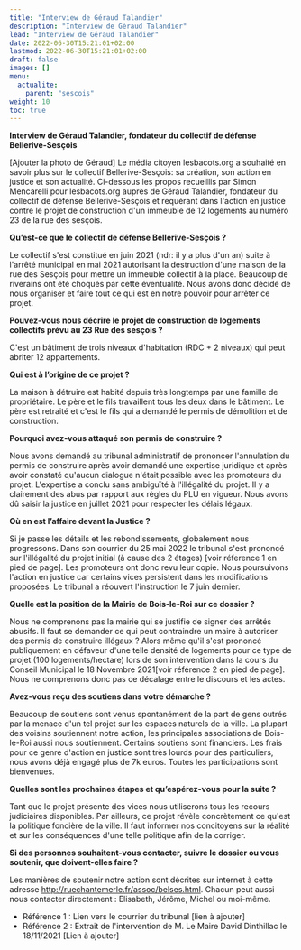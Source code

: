 ```yaml
---
title: "Interview de Géraud Talandier"
description: "Interview de Géraud Talandier"
lead: "Interview de Géraud Talandier"
date: 2022-06-30T15:21:01+02:00
lastmod: 2022-06-30T15:21:01+02:00
draft: false
images: []
menu:
  actualite:
    parent: "sescois"
weight: 10
toc: true
---
```


**Interview de Géraud Talandier, fondateur du collectif de défense Bellerive-Sesçois**

[Ajouter la photo de Géraud]
Le média citoyen lesbacots.org a souhaité en savoir plus sur le collectif Bellerive-Sesçois: sa création, son action en justice et son actualité.
Ci-dessous les propos recueillis par Simon Mencarelli pour lesbacots.org auprès de Géraud Talandier, fondateur du collectif de défense Bellerive-Sesçois et requérant dans l'action en justice contre le projet de construction d'un immeuble de 12 logements au numéro 23 de la rue des sesçois.

**Qu’est-ce que le collectif de défense Bellerive-Sesçois ?**

Le collectif s'est constitué en juin 2021 (ndr: il y a plus d'un an) suite à l'arrêté municipal en mai 2021 autorisant la destruction d'une maison de la rue des Sesçois pour mettre un immeuble collectif à la place. Beaucoup de riverains ont été choqués par cette éventualité. Nous avons donc décidé de nous organiser et faire tout ce qui est en notre pouvoir pour arrêter ce projet.

**Pouvez-vous nous décrire le projet de construction de logements collectifs prévu au 23 Rue des sesçois ?**

C'est un bâtiment de trois niveaux d'habitation (RDC + 2 niveaux) qui peut abriter 12 appartements.

**Qui est à l’origine de ce projet ?**

La maison à détruire est habité depuis très longtemps par une famille de propriétaire. Le père et le fils travaillent tous les deux dans le bâtiment. Le père est retraité et c'est le fils qui a demandé le permis de démolition et de construction. 

**Pourquoi avez-vous attaqué son permis de construire ?**

Nous avons demandé au tribunal administratif de prononcer l'annulation du permis de construire après avoir demandé une expertise juridique et après avoir constaté qu'aucun dialogue n'était possible avec les promoteurs du projet. L'expertise a conclu sans ambiguïté à l'illégalité du projet. Il y a clairement des abus par rapport aux règles du PLU en vigueur. Nous avons dû saisir la justice en juillet 2021 pour respecter les délais légaux.

**Où en est l’affaire devant la Justice ?**

Si je passe les détails et les rebondissements, globalement nous progressons.
Dans son courrier du 25 mai 2022 le tribunal s'est prononcé sur l'illégalité du projet initial (à cause des 2 étages) [voir réference 1 en pied de page].
Les promoteurs ont donc revu leur copie. Nous poursuivons l'action en justice car certains vices persistent dans les modifications proposées.
Le tribunal a réouvert l'instruction le 7 juin dernier.

**Quelle est la position de la Mairie de Bois-le-Roi sur ce dossier ?**

Nous ne comprenons pas la mairie qui se justifie de signer des arrêtés abusifs.
Il faut se demander ce qui peut contraindre un maire à autoriser des permis de construire illégaux ?
Alors même qu'il s'est prononcé publiquement en défaveur d'une telle densité de logements pour ce type de projet (100 logements/hectare) lors de son intervention dans la cours du Conseil Municipal le 18 Novembre 2021[voir référence 2 en pied de page].
Nous ne comprenons donc pas ce décalage entre le discours et les actes.

**Avez-vous reçu des soutiens dans votre démarche ?**

Beaucoup de soutiens sont venus spontanément de la part de gens outrés par la menace d'un tel projet sur les espaces naturels de la ville. La plupart des voisins soutiennent notre action, les principales associations de Bois-le-Roi aussi nous soutiennent. Certains soutiens sont financiers. Les frais pour ce genre d'action en justice sont très lourds pour des particuliers, nous avons déjà engagé plus de 7k euros. Toutes les participations sont bienvenues.

**Quelles sont les prochaines étapes et qu’espérez-vous pour la suite ?**

Tant que le projet présente des vices nous utiliserons tous les recours judiciaires disponibles.
Par ailleurs, ce projet révèle concrètement ce qu'est la politique foncière de la ville. 
Il faut informer nos concitoyens sur la réalité et sur les conséquences d'une telle politique afin de la corriger.

**Si des personnes souhaitent-vous contacter, suivre le dossier ou vous soutenir, que doivent-elles faire ?**

Les manières de soutenir notre action sont décrites sur internet à cette adresse http://ruechantemerle.fr/assoc/belses.html.
Chacun peut aussi nous contacter directement : Elisabeth, Jérôme, Michel ou moi-même. 

- Référence 1 : Lien vers le courrier du tribunal [lien à ajouter]
- Référence 2 : Extrait de l'intervention de M. Le Maire David Dinthillac le 18/11/2021 [Lien à ajouter]